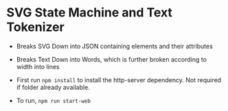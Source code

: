 # SVG State Machine and Text Tokenizer


- Breaks SVG Down into JSON containing elements and their attributes
- Breaks Text Down into Words, which is further broken according to width into lines

- First run `npm install` to install the http-server dependency. Not required if folder already available. 
- To run, `npm run start-web`